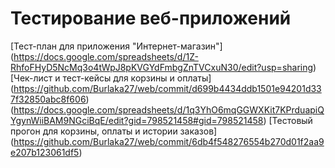 # Тестирование веб-приложений
[Тест-план для приложения "Интернет-магазин"]
(https://docs.google.com/spreadsheets/d/1Z-RhfoFHyD5NcMq3o4tWpJ8pKVGYdFmbgZnTVCxuN30/edit?usp=sharing)
[Чек-лист и тест-кейсы для корзины и оплаты]
(https://github.com/Burlaka27/web/commit/d699b4434ddb1501e94201d337f32850abc8f606)
(https://docs.google.com/spreadsheets/d/1q3YhO6mqGGWXKit7KPrduapiQYgynWiiBAM9NGciBqE/edit?gid=798521458#gid=798521458)
[Тестовый прогон для корзины, оплаты и истории заказов]
(https://github.com/Burlaka27/web/commit/6db4f548276554b270d01f2aa9e207b123061df5)
